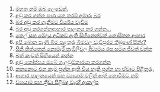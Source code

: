 <html>
<head>
<meta charset="ISO-8859-1">
<title>අමතර බර අඩු කර ගමු - Weight reduction</title>
</head>
<body>
	<ol>
	<li><a href="http://www.idotrick.com/health/health-wl-01">මහත නම් ඔබ ලෙඩෙක්‌.</a></li>
	<li><a href="http://www.idotrick.com/health/health-wl-02">අඩු කර ගන්න පණ යන තරම් අමාරු බර</a></li>
	<li><a href="http://www.idotrick.com/health/health-wl-03">බර අඩු කර ගැනීමට වීර්යය වැඩීම</a></li>
	<li><a href="http://www.idotrick.com/health/health-wl-04">බර අඩු කරගන්නආහාර පාලනය කර ගන්න...</a></li>
	<li><a href="http://www.idotrick.com/health/health-wl-05">තෙල් සහ මේදය අධිකව ඇති සිහිනෙන්වත් නොසිතන ආහාර</a></li>
	<li><a href="http://www.idotrick.com/health/health-wl-06">අපි බොන පැණි බීම පළතුරු බීමවල වැඩිපුරම තිබුණේ සීනිද?</a></li>
	<li><a href="http://www.idotrick.com/health/health-wl-07">සීනි තිත්තෙන් නොමැරී තැඹිලිවල දිව්‍යමය රස සමග ජීවත් වන්න</a></li>
	<li><a href="http://www.idotrick.com/health/health-wl-08">බත් කෑවත් සිහියෙන් කන්න</a></li>
	<li><a href="http://www.idotrick.com/health/health-wl-09">අඬු කෝප්පය ඔබේ ගැලවුම්කාරයා කරගන්න</a></li>
	<li><a href="http://www.idotrick.com/health/health-wl-10">කනකොට එන කෑම ප්‍රශ්න ඇති විය හැකි ප්‍රශ්න හා ඒවාට පිළිතුරු.</a></li>
	<li><a href="http://www.idotrick.com/health/health-wl-11">ආහාර පාලනයෙන් සහ ව්‍යායාම වලින් ඈත් නොවීමට නම්</a></li>
	<li><a href="http://www.idotrick.com/health/health-wl-12">ව්‍යායාම සහ ක්‍රීඩා පිළිබඳ වැරදි ආකල්ප</a></li>	
	</ol>	
</body>
</html>
